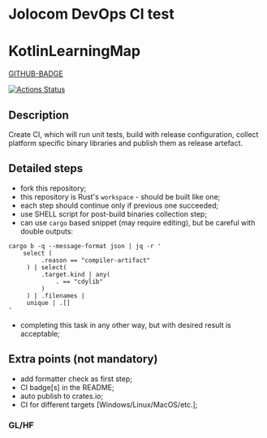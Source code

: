 # Jolocom DevOps CI test
# KotlinLearningMap
[GITHUB-BADGE](https://github.com/jmk47912204/devops-test/workflows/android-master/badge.svg)

[![Actions Status](https://github.com/jmk47912204/devops-test/workflows/Rust/badge.svg)](https://github.com/jmk47912204/devops-test/actions)

## Description
Create CI, which will run unit tests, build with release configuration, collect platform specific binary libraries and publish them as release artefact.
## Detailed steps
* fork this repository;
* this repository is Rust's `workspace` - should be built like one;
* each step should continue only if previous one succeeded;
* use SHELL script for post-build binaries collection step;
* can use `cargo` based snippet (may require editing), but be careful with double outputs:
```shell
cargo b -q --message-format json | jq -r '
    select (
         .reason == "compiler-artifact"
     ) | select(
         .target.kind | any(
             . == "cdylib"
         )
     ) | .filenames |
     unique | .[]
'
```
* completing this task in any other way, but with desired result is acceptable;
## Extra points (not mandatory)
* add formatter check as first step;
* CI badge[s] in the README;
* auto publish to crates.io;
* CI for different targets [Windows/Linux/MacOS/etc.];

### GL/HF
